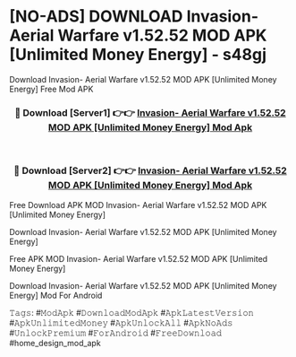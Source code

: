 # [NO-ADS] DOWNLOAD Invasion- Aerial Warfare v1.52.52 MOD APK [Unlimited Money Energy] - s48gj
Download Invasion- Aerial Warfare v1.52.52 MOD APK [Unlimited Money Energy] Free Mod APK

<div align="center">
<h3>🔴 Download [Server1] 👉👉 <a href="https://apk-comot.site?title=Invasion-_Aerial_Warfare_v1.52.52_MOD_APK_[Unlimited_Money_Energy]">Invasion- Aerial Warfare v1.52.52 MOD APK [Unlimited Money Energy] Mod Apk</a></h3><br>

<h3>🔴 Download [Server2] 👉👉 <a href="https://apk-comot.site?title=Invasion-_Aerial_Warfare_v1.52.52_MOD_APK_[Unlimited_Money_Energy]">Invasion- Aerial Warfare v1.52.52 MOD APK [Unlimited Money Energy] Mod Apk</a></h3>
</div>


Free Download APK MOD Invasion- Aerial Warfare v1.52.52 MOD APK [Unlimited Money Energy]

Download Invasion- Aerial Warfare v1.52.52 MOD APK [Unlimited Money Energy] 

Free APK MOD Invasion- Aerial Warfare v1.52.52 MOD APK [Unlimited Money Energy] 

Download Invasion- Aerial Warfare v1.52.52 MOD APK [Unlimited Money Energy] Mod For Android

𝚃𝚊𝚐𝚜: #𝙼𝚘𝚍𝙰𝚙𝚔 #𝙳𝚘𝚠𝚗𝚕𝚘𝚊𝚍𝙼𝚘𝚍𝙰𝚙𝚔 #𝙰𝚙𝚔𝙻𝚊𝚝𝚎𝚜𝚝𝚅𝚎𝚛𝚜𝚒𝚘𝚗 #𝙰𝚙𝚔𝚄𝚗𝚕𝚒𝚖𝚒𝚝𝚎𝚍𝙼𝚘𝚗𝚎𝚢 #𝙰𝚙𝚔𝚄𝚗𝚕𝚘𝚌𝚔𝙰𝚕𝚕 #𝙰𝚙𝚔𝙽𝚘𝙰𝚍𝚜 #𝚄𝚗𝚕𝚘𝚌𝚔𝙿𝚛𝚎𝚖𝚒𝚞𝚖 #𝙵𝚘𝚛𝙰𝚗𝚍𝚛𝚘𝚒𝚍 #𝙵𝚛𝚎𝚎𝙳𝚘𝚠𝚗𝚕𝚘𝚊𝚍 #home_design_mod_apk